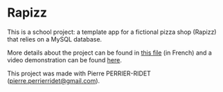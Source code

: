 # Rapizz
This is a school project: a template app for a fictional pizza shop (Rapizz) that relies on a MySQL database.

More details about the project can be found in [this file](Rapport.pdf) (in French) and a video demonstration can be found [here](Video-BaseDeDonnees-rapizz.mp4). 

This project was made with Pierre PERRIER-RIDET (pierre.perrierridet@gmail.com).
